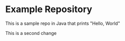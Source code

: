 # Example Repository
This is a sample repo in Java that prints "Hello, World"

This is a second change